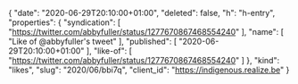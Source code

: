 {
  "date": "2020-06-29T20:10:00+01:00",
  "deleted": false,
  "h": "h-entry",
  "properties": {
    "syndication": [
      "https://twitter.com/abbyfuller/status/1277670867468554240"
    ],
    "name": [
      "Like of @abbyfuller's tweet"
    ],
    "published": [
      "2020-06-29T20:10:00+01:00"
    ],
    "like-of": [
      "https://twitter.com/abbyfuller/status/1277670867468554240"
    ]
  },
  "kind": "likes",
  "slug": "2020/06/bbi7q",
  "client_id": "https://indigenous.realize.be"
}
